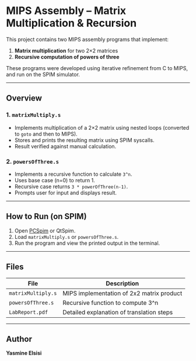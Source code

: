 # MIPS Assembly – Matrix Multiplication & Recursion

This project contains two MIPS assembly programs that implement:

1. **Matrix multiplication** for two 2×2 matrices
2. **Recursive computation of powers of three**

These programs were developed using iterative refinement from C to MIPS, and run on the SPIM simulator.

---

## Overview

### 1. `matrixMultiply.s`
- Implements multiplication of a 2×2 matrix using nested loops (converted to `goto` and then to MIPS).
- Stores and prints the resulting matrix using SPIM syscalls.
- Result verified against manual calculation.

### 2. `powersOfThree.s`
- Implements a recursive function to calculate `3^n`.
- Uses base case (n=0) to return 1.
- Recursive case returns `3 * powerOfThree(n-1)`.
- Prompts user for input and displays result.

---

## How to Run (on SPIM)

1. Open [PCSpim](https://sourceforge.net/projects/spimsimulator/) or QtSpim.
2. Load `matrixMultiply.s` or `powersOfThree.s`.
3. Run the program and view the printed output in the terminal.

---

## Files

| File               | Description                              |
|--------------------|------------------------------------------|
| `matrixMultiply.s` | MIPS implementation of 2x2 matrix product |
| `powersOfThree.s`  | Recursive function to compute 3^n         |
| `LabReport.pdf`    | Detailed explanation of translation steps |

---

## Author

**Yasmine Elsisi**  

